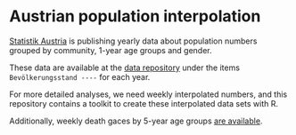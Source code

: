 # Austrian population interpolation

[Statistik Austria](https://www.statistik.at) is publishing yearly data about population numbers grouped by community, 1-year age groups and gender.

These data are available at the [data repository](https://data.statistik.gv.at/web/catalog.jsp#collapse7) under the items `Bevölkerungsstand ----` for each year.

For more detailed analyses, we need weekly interpolated numbers, and this repository contains a toolkit to create these interpolated data sets with R.


Additionally, weekly death gaces by 5-year age groups 
[are available](https://data.statistik.gv.at/data/OGD_gest_kalwo_alter_GEST_KALWOCHE_5J_100.csv).



